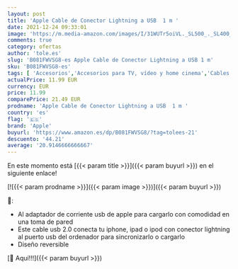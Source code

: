 ```yaml
---
layout: post
title: 'Apple Cable de Conector Lightning a USB  1 m '
date: 2021-12-24 09:33:01
image: 'https://m.media-amazon.com/images/I/31WUTr5oiVL._SL500_._SL400_.jpg'
comments: true
category: ofertas
author: 'tole.es'
slug: 'B081FWVSG8-es Apple Cable de Conector Lightning a USB 1 m'
sku: 'B081FWVSG8-es'
tags: [ 'Accesorios','Accesorios para TV, vídeo y home cinema','Cables Lightning','Cables para TV, vídeo y home cinema','Cables y accesorios','Cables y conectores','Electrónica','Informática','TV, vídeo y home cinema','apple', ]
actualPrice: 11.99 EUR
currency: EUR
price: 11.99
comparePrice: 21.49 EUR
prodname: 'Apple Cable de Conector Lightning a USB  1 m '
country: 'es'
flag: '🇪🇸'
brand: 'Apple'
buyurl: 'https://www.amazon.es/dp/B081FWVSG8/?tag=tolees-21'
descuento: '44.21'
average: '20.9146666666667'
---
```


En este momento está [{{< param title >}}]({{< param buyurl >}}) en el siguiente enlace!

[![{{< param prodname >}}]({{< param image >}})]({{< param buyurl >}})

🔎:

- Al adaptador de corriente usb de apple para cargarlo con comodidad en una toma de pared
- Este cable usb 2.0 conecta tu iphone, ipad o ipod con conector lightning al puerto usb del ordenador para sincronizarlo o cargarlo
- Diseño reversible

[🛒 Aquí!!!]({{< param buyurl >}})
